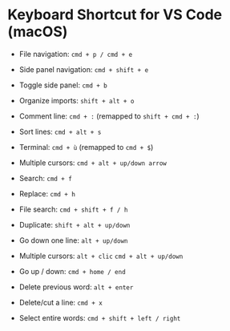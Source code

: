 # Keyboard Shortcut for VS Code (macOS)

- File navigation:
  `cmd + p / cmd + e`

- Side panel navigation:
  `cmd + shift + e`

- Toggle side panel:
  `cmd + b`

- Organize imports:
  `shift + alt + o`

- Comment line:
  `cmd + :` (remapped to `shift + cmd + :`)

- Sort lines:
  `cmd + alt + s`

- Terminal:
  `cmd + ù` (remapped to `cmd + $`)

- Multiple cursors:
  `cmd + alt + up/down arrow`

- Search:
  `cmd + f`

- Replace:
  `cmd + h`

- File search:
  `cmd + shift + f / h`

- Duplicate:
  `shift + alt + up/down`

- Go down one line:
  `alt + up/down`

- Multiple cursors:
  `alt + clic`
  `cmd + alt + up/down`

- Go up / down:
  `cmd + home / end`

- Delete previous word:
  `alt + enter`

- Delete/cut a line:
  `cmd + x`

- Select entire words:
  `cmd + shift + left / right`
